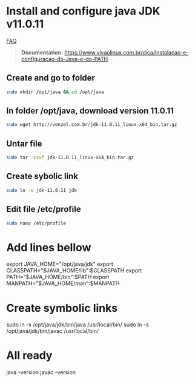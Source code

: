 # Install and configure java JDK v11.0.11

[FAQ](../../FAQ.md)

> **Documentation:** https://www.vivaolinux.com.br/dica/Instalacao-e-configuracao-do-Java-e-do-PATH

## Create and go to folder

```bash
sudo mkdir /opt/java && cd /opt/java
```

## In folder /opt/java, download version 11.0.11

```bash
sudo wget http://venzel.com.br/jdk-11.0.11_linux-x64_bin.tar.gz
```

## Untar file

```bash
sudo tar -xzvf jdk-11.0.11_linux-x64_bin.tar.gz
```

## Create sybolic link

```bash
sudo ln -s jdk-11.0.11 jdk
```

## Edit file /etc/profile

```bash
sudo nano /etc/profile
```

# Add lines bellow

export JAVA_HOME="/opt/java/jdk"
export CLASSPATH="$JAVA_HOME/lib":$CLASSPATH
export PATH="$JAVA_HOME/bin":$PATH
export MANPATH="$JAVA_HOME/man":$MANPATH

# Create symbolic links

sudo ln -s /opt/java/jdk/bin/java /usr/local/bin/
sudo ln -s /opt/java/jdk/bin/javac /usr/local/bin/

# All ready

java -version
javac -version
